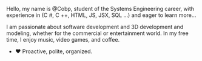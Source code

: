 Hello, my name is @Cobp, student of the Systems Engineering career, with experience in (C #, C ++, HTML, JS, JSX, SQL ...) and eager to learn more...

I am passionate about software development and 3D development and modeling, whether for the commercial or entertainment world. In my free time, I enjoy music, video games, and coffee.
- ❤ Proactive, polite, organized.
